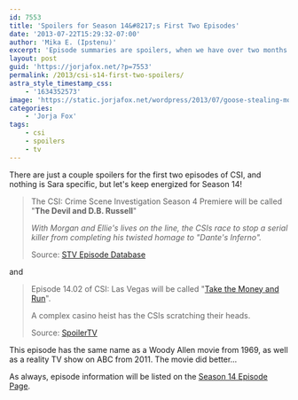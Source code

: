 ```yaml
---
id: 7553
title: 'Spoilers for Season 14&#8217;s First Two Episodes'
date: '2013-07-22T15:29:32-07:00'
author: 'Mika E. (Ipstenu)'
excerpt: 'Episode summaries are spoilers, when we have over two months to go until the first episode!'
layout: post
guid: 'https://jorjafox.net/?p=7553'
permalink: /2013/csi-s14-first-two-spoilers/
astra_style_timestamp_css:
    - '1634352573'
image: 'https://static.jorjafox.net/wordpress/2013/07/goose-stealing-money.jpg'
categories:
    - 'Jorja Fox'
tags:
    - csi
    - spoilers
    - tv
---
```


There are just a couple spoilers for the first two episodes of CSI, and nothing is Sara specific, but let's keep energized for Season 14!
<blockquote>The CSI: Crime Scene Investigation Season 4 Premiere will be called "<b>The Devil and D.B. Russell</b>"

<i>With Morgan and Ellie's lives on the line, the CSIs race to stop a serial killer from completing his twisted homage to "Dante's Inferno".</i>

Source: <a href="http://stvplus.com/">STV Episode Database</a></blockquote>
and
<blockquote>Episode 14.02 of CSI: Las Vegas will be called "<a href="http://stvplus.com/show/45/CSI-Las-Vegas#episodes">Take the Money and Run</a>".

A complex casino heist has the CSIs scratching their heads.

Source: <a href="http://www.spoilertv.com/">SpoilerTV</a></blockquote>
This episode has the same name as a Woody Allen movie from 1969, as well as a reality TV show on ABC from 2011. The movie did better...

As always, episode information will be listed on the <a href="https://jorjafox.net/wiki/CSI:_Crime_Scene_Investigation_(season_14)">Season 14 Episode Page</a>.